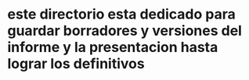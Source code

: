 # este directorio esta dedicado para guardar borradores y versiones del informe y la presentacion hasta lograr los definitivos